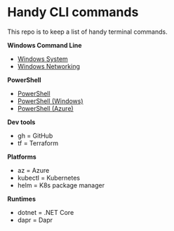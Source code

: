 # Handy CLI commands
This repo is to keep a list of handy terminal commands.

**Windows Command Line**

- [Windows System](win-system.md)
- [Windows Networking](win-network.md)

**PowerShell**

- [PowerShell](ps.md)
- [PowerShell (Windows)](ps-windows.md)
- [PowerShell (Azure)](ps-azure.md)

**Dev tools**

- gh = GitHub
- tf = Terraform

**Platforms**

- az = Azure
- kubectl = Kubernetes
- helm = K8s package manager

**Runtimes**

- dotnet = .NET Core
- dapr = Dapr
